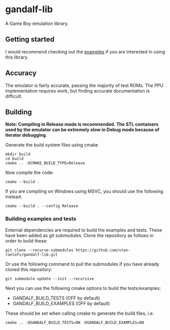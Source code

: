 # gandalf-lib
A Game Boy emulation library.

## Getting started
I would recommend checking out the [examples](examples/README.md) if you are interested in using this library.

## Accuracy
The emulator is fairly accurate, passing the majority of test ROMs. The PPU implementation requires work, but finding accurate documentation is difficult. 

## Building
**Note: Compiling in Release mode is recommended. The STL containers used by the emulator can be extremely slow in Debug mode because of iterator debugging.**

Generate the build system files using cmake
```
mkdir build
cd build
cmake .. -DCMAKE_BUILD_TYPE=Release
```

Now compile the code:
```
cmake --build .
```

If you are compiling on Windows using MSVC, you should use the following instead:
```
cmake --build . --config Release
```

### Building examples and tests
External dependencies are required to build the examples and tests. These have been added as git submodules. Clone the repository as follows in order to build these:

```
git clone --recurse-submodules https://github.com/stan-roelofs/gandalf-lib.git
```

Or use the following command to pull the submodules if you have already cloned this repository:

```
git submodule update --init --recursive
```

Next you can use the following cmake options to build the tests/examples:
- GANDALF_BUILD_TESTS (OFF by default)
- GANDALF_BUILD_EXAMPLES (OFF by default)

These should be set when calling cmake to generate the build files, i.e.
```
cmake .. -DGANDALF_BUILD_TESTS=ON -DGANDALF_BUILD_EXAMPLES=ON
```
